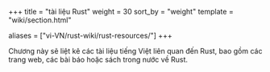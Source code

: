 +++
title = "tài liệu Rust"
weight = 30
sort_by = "weight"
template = "wiki/section.html"

aliases = ["vi-VN/rust-wiki/rust-resources/"]
+++

Chương này sẽ liệt kê các tài liệu tiếng Việt liên quan đến Rust, bao gồm các trang web, các bài báo hoặc sách trong nước về Rust.